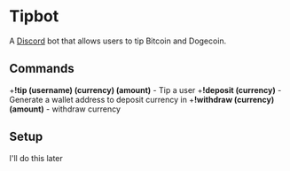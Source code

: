 # Tipbot
A [Discord](www.discord.gg) bot that allows users to tip Bitcoin and Dogecoin.
## Commands
+**!tip (username) (currency) (amount)** - Tip a user
+**!deposit (currency)** - Generate a wallet address to deposit currency in
+**!withdraw (currency) (amount)** - withdraw currency
## Setup
I'll do this later